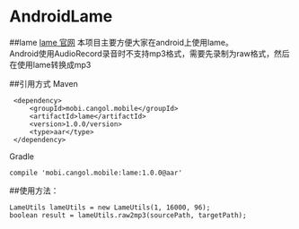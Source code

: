 # AndroidLame

##lame 
[lame 官网](http://lame.sourceforge.net/)
本项目主要方便大家在android上使用lame。  
Android使用AudioRecord录音时不支持mp3格式，需要先录制为raw格式，然后在使用lame转换成mp3

##引用方式
Maven

     <dependency>
         <groupId>mobi.cangol.mobile</groupId>
         <artifactId>lame</artifactId>
         <version>1.0.0/version>
         <type>aar</type>
     </dependency>
Gradle
 
    compile 'mobi.cangol.mobile:lame:1.0.0@aar'
##使用方法：

    LameUtils lameUtils = new LameUtils(1, 16000, 96);
    boolean result = lameUtils.raw2mp3(sourcePath, targetPath);